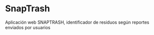 # SnapTrash
Aplicación web SNAPTRASH, identificador de residuos según reportes enviados por usuarios
